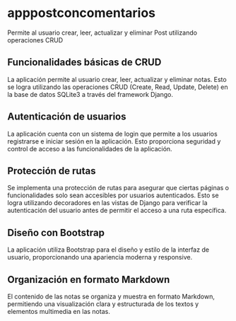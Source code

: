 # apppostconcomentarios
Permite al usuario crear, leer, actualizar y eliminar Post  utilizando operaciones CRUD 

## Funcionalidades básicas de CRUD
La aplicación permite al usuario crear, leer, actualizar y eliminar notas. Esto se logra utilizando las operaciones CRUD (Create, Read, Update, Delete) en la base de datos SQLite3 a través del framework Django.

## Autenticación de usuarios
La aplicación cuenta con un sistema de login que permite a los usuarios registrarse e iniciar sesión en la aplicación. Esto proporciona seguridad y control de acceso a las funcionalidades de la aplicación.

## Protección de rutas
Se implementa una protección de rutas para asegurar que ciertas páginas o funcionalidades solo sean accesibles por usuarios autenticados. Esto se logra utilizando decoradores en las vistas de Django para verificar la autenticación del usuario antes de permitir el acceso a una ruta específica.

## Diseño con Bootstrap
La aplicación utiliza Bootstrap para el diseño y estilo de la interfaz de usuario, proporcionando una apariencia moderna y responsive.

## Organización en formato Markdown
El contenido de las notas se organiza y muestra en formato Markdown, permitiendo una visualización clara y estructurada de los textos y elementos multimedia en las notas.

